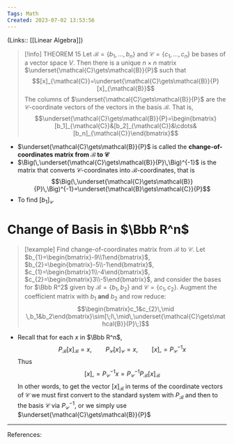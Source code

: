 ```yaml
---
Tags: Math
Created: 2023-07-02 13:53:56
---
```

(Links:: [[Linear Algebra]])
> [!info] THEOREM 15
> Let $\mathcal{B}=\{b_{1},...,b_{n}\}$ and $\mathcal{C}=\{c_{1},...,c_{n}\}$ be bases of a vector space $V$. Then there is a unique $n\times n$ matrix $\underset{\mathcal{C}\gets\mathcal{B}}{P}$ such that $$[x]_{\mathcal{C}}=\underset{\mathcal{C}\gets\mathcal{B}}{P}[x]_{\mathcal{B}}$$
> The columns of $\underset{\mathcal{C}\gets\mathcal{B}}{P}$ are the $\mathcal{C}$-coordinate vectors of the vectors in the basis $\mathcal{B}$. That is, $$\underset{\mathcal{C}\gets\mathcal{B}}{P}=\begin{bmatrix}[b_1]_{\mathcal{C}}&[b_2]_{\mathcal{C}}&\cdots&[b_n]_{\mathcal{C}}\end{bmatrix}$$

- $\underset{\mathcal{C}\gets\mathcal{B}}{P}$ is called the **change-of-coordinates matrix from $\mathcal{B}$ to $\mathcal{C}$**
- $\Big(\,\underset{\mathcal{C}\gets\mathcal{B}}{P}\,\Big)^{-1}$ is the matrix that converts $\mathcal{C}$-coordinates into $\mathcal{B}$-coordinates, that is $$\Big(\,\underset{\mathcal{C}\gets\mathcal{B}}{P}\,\Big)^{-1}=\underset{\mathcal{B}\gets\mathcal{C}}{P}$$
- To find $[b_1]_{\mathcal{C}}$
# Change of Basis in $\Bbb R^n$
> [!example] Find change-of-coordinates matrix from $\mathcal{B}$ to $\mathcal{C}$.
> Let $b_{1}=\begin{bmatrix}-9\\1\end{bmatrix}$, $b_{2}=\begin{bmatrix}-5\\-1\end{bmatrix}$, $c_{1}=\begin{bmatrix}1\\-4\end{bmatrix}$, $c_{2}=\begin{bmatrix}3\\-5\end{bmatrix}$, and consider the bases for $\Bbb R^2$ given by $\mathcal{B}=\{b_{1},b_{2}\}$ and $\mathcal{C}=\{c_{1},c_{2}\}$.
> Augment the coefficient matrix with $b_1$ **and** $b_2$ and row reduce: $$\begin{bmatrix}c_1&c_{2}\,\mid \,b_1&b_2\end{bmatrix}\sim[\;I\,\mid\,\underset{\mathcal{C}\gets\mathcal{B}}{P}\;]$$
- Recall that for each $x$ in $\Bbb R^n$, $$P_\mathcal{B}[x]_{\mathcal{B}}=x,\qquad P_\mathcal{C}[x]_{\mathcal{C}}=x,\qquad [x]_{\mathcal{c}}=P_\mathcal{C}^{-1}x$$ Thus $$[x]_{\mathcal{c}}=P_\mathcal{C}^{-1}x=P_\mathcal{C}^{-1}P_\mathcal{B}[x]_{\mathcal{B}}$$ In other words, to get the vector $[x]_\mathcal{B}$ in terms of the coordinate vectors of $\mathcal{C}$ we must first convert to the standard system with $P_\mathcal{B}$ and then to the basis $\mathcal{C}$ via $P_\mathcal{C}^{-1}$, or we simply use $\underset{\mathcal{C}\gets\mathcal{B}}{P}$

---
References: